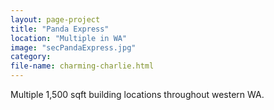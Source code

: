 ```yaml
---
layout: page-project
title: "Panda Express"
location: "Multiple in WA"
image: "secPandaExpress.jpg"
category:
file-name: charming-charlie.html
---
```


Multiple 1,500 sqft building locations throughout western WA.
